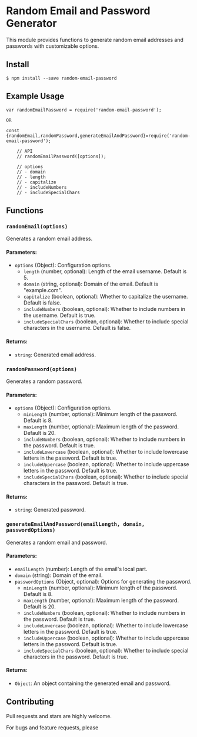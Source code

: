 # Random Email and Password Generator

This module provides functions to generate random email addresses and passwords with customizable options.

## Install
```
$ npm install --save random-email-password
```
## Example Usage
```
var randomEmailPassword = require('random-email-password');

OR

const {randomEmail,randomPassword,generateEmailAndPassword}=require('random-email-password');

    // API
    // randomEmailPassword([options]);
    
    // options
    // - domain
    // - length 
    // - capitalize 
    // - includeNumbers 
    // - includeSpecialChars
```

## Functions

### `randomEmail(options)`

Generates a random email address.

#### Parameters:
- `options` (Object): Configuration options.
  - `length` (number, optional): Length of the email username. Default is 5.
  - `domain` (string, optional): Domain of the email. Default is "example.com".
  - `capitalize` (boolean, optional): Whether to capitalize the username. Default is false.
  - `includeNumbers` (boolean, optional): Whether to include numbers in the username. Default is true.
  - `includeSpecialChars` (boolean, optional): Whether to include special characters in the username. Default is false.

#### Returns:
- `string`: Generated email address.

### `randomPassword(options)`

Generates a random password.

#### Parameters:
- `options` (Object): Configuration options.
  - `minLength` (number, optional): Minimum length of the password. Default is 8.
  - `maxLength` (number, optional): Maximum length of the password. Default is 20.
  - `includeNumbers` (boolean, optional): Whether to include numbers in the password. Default is true.
  - `includeLowercase` (boolean, optional): Whether to include lowercase letters in the password. Default is true.
  - `includeUppercase` (boolean, optional): Whether to include uppercase letters in the password. Default is true.
  - `includeSpecialChars` (boolean, optional): Whether to include special characters in the password. Default is true.

#### Returns:
- `string`: Generated password.

### `generateEmailAndPassword(emailLength, domain, passwordOptions)`

Generates a random email and password.

#### Parameters:
- `emailLength` (number): Length of the email's local part.
- `domain` (string): Domain of the email.
- `passwordOptions` (Object, optional): Options for generating the password.
  - `minLength` (number, optional): Minimum length of the password. Default is 8.
  - `maxLength` (number, optional): Maximum length of the password. Default is 20.
  - `includeNumbers` (boolean, optional): Whether to include numbers in the password. Default is true.
  - `includeLowercase` (boolean, optional): Whether to include lowercase letters in the password. Default is true.
  - `includeUppercase` (boolean, optional): Whether to include uppercase letters in the password. Default is true.
  - `includeSpecialChars` (boolean, optional): Whether to include special characters in the password. Default is true.

#### Returns:
- `Object`: An object containing the generated email and password.

## Contributing
Pull requests and stars are highly welcome.

For bugs and feature requests, please 



